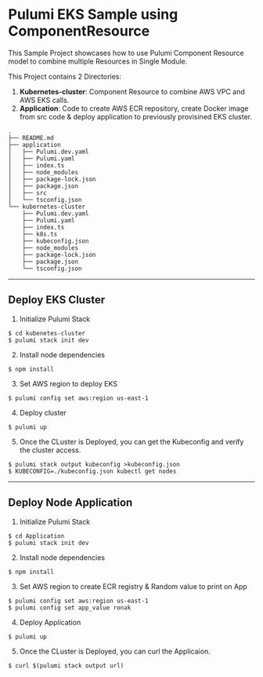 # Pulumi EKS Sample using ComponentResource

This Sample Project showcases how to use Pulumi Component Resource model to combine multiple Resources in Single Module.

This Project contains 2 Directories:

1. **Kubernetes-cluster**: Component Resource to combine AWS VPC and AWS EKS calls.
2. **Application**: Code to create AWS ECR repository, create Docker image from src code & deploy application to previously provisined EKS cluster.

```
.
├── README.md
├── application
│   ├── Pulumi.dev.yaml
│   ├── Pulumi.yaml
│   ├── index.ts
│   ├── node_modules
│   ├── package-lock.json
│   ├── package.json
│   ├── src
│   └── tsconfig.json
└── kubernetes-cluster
    ├── Pulumi.dev.yaml
    ├── Pulumi.yaml
    ├── index.ts
    ├── k8s.ts
    ├── kubeconfig.json
    ├── node_modules
    ├── package-lock.json
    ├── package.json
    └── tsconfig.json
```
---
## Deploy EKS Cluster

1. Initialize Pulumi Stack
```
$ cd kubenetes-cluster
$ pulumi stack init dev
```
2. Install node dependencies
```
$ npm install
```
3. Set AWS region to deploy EKS
```
$ pulumi config set aws:region us-east-1
```
4. Deploy cluster 
```
$ pulumi up
```
5. Once the CLuster is Deployed, you can get the Kubeconfig and verify the cluster access.
```
$ pulumi stack output kubeconfig >kubeconfig.json
$ KUBECONFIG=./kubeconfig.json kubectl get nodes
```
---

## Deploy Node Application

1. Initialize Pulumi Stack
```
$ cd Application
$ pulumi stack init dev
```
2. Install node dependencies
```
$ npm install
```
3. Set AWS region to create ECR registry & Random value to print on App
```
$ pulumi config set aws:region us-east-1
$ pulumi config set app_value ronak
```
4. Deploy Application
```
$ pulumi up
```
5. Once the CLuster is Deployed, you can curl the Applicaion.
```
$ curl $(pulumi stack output url)
```


